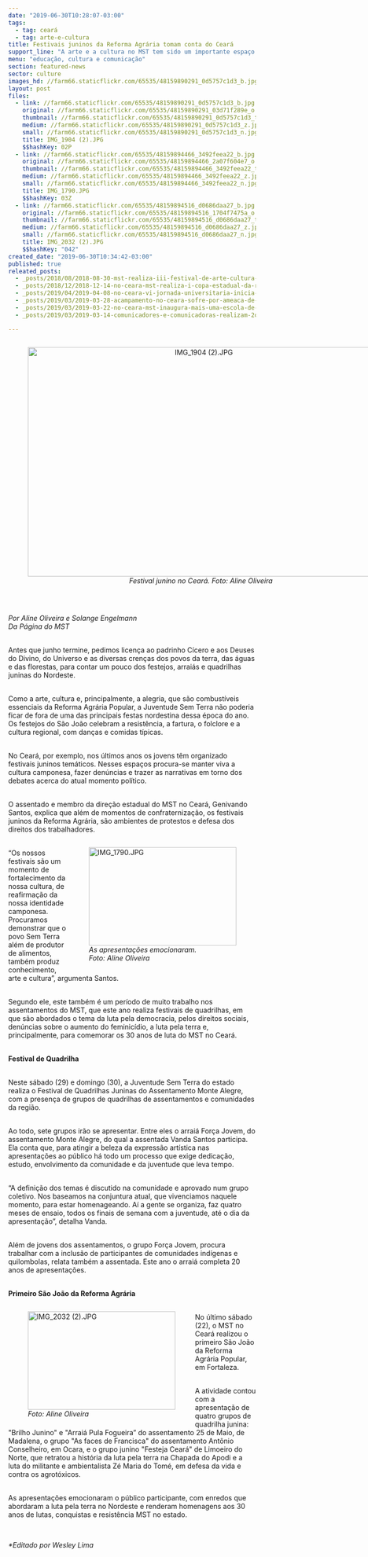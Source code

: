 ```yaml
---
date: "2019-06-30T10:28:07-03:00"
tags:
  - tag: ceará
  - tag: arte-e-cultura
title: Festivais juninos da Reforma Agrária tomam conta do Ceará
support_line: "A arte e a cultura no MST tem sido um importante espaço de disputa ideológica na construção da Reforma Agrária Popular! "
menu: "educação, cultura e comunicação"
section: featured-news
sector: culture
images_hd: //farm66.staticflickr.com/65535/48159890291_0d5757c1d3_b.jpg
layout: post
files:
  - link: //farm66.staticflickr.com/65535/48159890291_0d5757c1d3_b.jpg
    original: //farm66.staticflickr.com/65535/48159890291_03d71f289e_o.jpg
    thumbnail: //farm66.staticflickr.com/65535/48159890291_0d5757c1d3_t.jpg
    medium: //farm66.staticflickr.com/65535/48159890291_0d5757c1d3_z.jpg
    small: //farm66.staticflickr.com/65535/48159890291_0d5757c1d3_n.jpg
    title: IMG_1904 (2).JPG
    $$hashKey: 02P
  - link: //farm66.staticflickr.com/65535/48159894466_3492feea22_b.jpg
    original: //farm66.staticflickr.com/65535/48159894466_2a07f604e7_o.jpg
    thumbnail: //farm66.staticflickr.com/65535/48159894466_3492feea22_t.jpg
    medium: //farm66.staticflickr.com/65535/48159894466_3492feea22_z.jpg
    small: //farm66.staticflickr.com/65535/48159894466_3492feea22_n.jpg
    title: IMG_1790.JPG
    $$hashKey: 03Z
  - link: //farm66.staticflickr.com/65535/48159894516_d0686daa27_b.jpg
    original: //farm66.staticflickr.com/65535/48159894516_1704f7475a_o.jpg
    thumbnail: //farm66.staticflickr.com/65535/48159894516_d0686daa27_t.jpg
    medium: //farm66.staticflickr.com/65535/48159894516_d0686daa27_z.jpg
    small: //farm66.staticflickr.com/65535/48159894516_d0686daa27_n.jpg
    title: IMG_2032 (2).JPG
    $$hashKey: "042"
created_date: "2019-06-30T10:34:42-03:00"
published: true
releated_posts:
  - _posts/2018/08/2018-08-30-mst-realiza-iii-festival-de-arte-cultura-das-escolas-do-campo.md
  - _posts/2018/12/2018-12-14-no-ceara-mst-realiza-i-copa-estadual-da-reforma-agraria.md
  - _posts/2019/04/2019-04-08-no-ceara-vi-jornada-universitaria-inicia-com-presenca-das-matriarcas-da-luta-pela-terra.md
  - _posts/2019/03/2019-03-28-acampamento-no-ceara-sofre-por-ameaca-de-despejo.md
  - _posts/2019/03/2019-03-22-no-ceara-mst-inaugura-mais-uma-escola-de-ensino-medio-do-campo.md
  - _posts/2019/03/2019-03-14-comunicadores-e-comunicadoras-realizam-2o-encontro-das-radios-livres-do-mst-no-ceara.md

---
```

<div style="text-align:center">
<figure class="image" style="display:inline-block"><img alt="IMG_1904 (2).JPG" height="467" src="//farm66.staticflickr.com/65535/48159890291_0d5757c1d3_b.jpg" width="700" />
<figcaption><em>&nbsp;Festival junino no Cear&aacute;. Foto: Aline Oliveira</em></figcaption>
</figure>
</div>

<p>&nbsp;</p>

<p><em>Por Aline Oliveira e Solange Engelmann<br />
Da P&aacute;gina do MST&nbsp;</em></p>

<p><br />
Antes que junho termine, pedimos licen&ccedil;a ao padrinho C&iacute;cero e aos Deuses do Divino, do Universo e as diversas cren&ccedil;as dos povos da terra, das &aacute;guas e das florestas, para contar um pouco dos festejos, arrai&aacute;s e quadrilhas juninas do Nordeste.&nbsp;</p>

<p><br />
Como a arte, cultura e, principalmente, a alegria, que s&atilde;o combust&iacute;veis essenciais da Reforma Agr&aacute;ria Popular, a Juventude Sem Terra n&atilde;o poderia ficar de fora de uma das principais festas nordestina dessa &eacute;poca do ano. Os festejos do S&atilde;o Jo&atilde;o celebram a resist&ecirc;ncia, a fartura, o folclore e a cultura regional, com dan&ccedil;as e comidas t&iacute;picas.&nbsp;</p>

<p><br />
No Cear&aacute;, por exemplo, nos &uacute;ltimos anos os jovens t&ecirc;m organizado festivais juninos tem&aacute;ticos. Nesses espa&ccedil;os procura-se manter viva a cultura camponesa, fazer den&uacute;ncias e trazer as narrativas em torno dos debates acerca do atual momento pol&iacute;tico.</p>

<p><br />
O assentado e membro da dire&ccedil;&atilde;o estadual do MST no Cear&aacute;, Genivando Santos, explica que al&eacute;m de momentos de confraterniza&ccedil;&atilde;o, os festivais juninos da Reforma Agr&aacute;ria, s&atilde;o ambientes de protestos e defesa dos direitos dos trabalhadores.</p>

<figure class="image" style="float:right"><img alt="IMG_1790.JPG" height="200" src="//farm66.staticflickr.com/65535/48159894466_3492feea22_b.jpg" width="300" />
<figcaption><em>As apresenta&ccedil;&otilde;es emocionaram.<br />
Foto: Aline Oliveira</em></figcaption>
</figure>

<p><br />
&ldquo;Os nossos festivais s&atilde;o um momento de fortalecimento da nossa cultura, de reafirma&ccedil;&atilde;o da nossa identidade camponesa. Procuramos demonstrar que o povo Sem Terra al&eacute;m de produtor de alimentos, tamb&eacute;m produz conhecimento, arte e cultura&rdquo;, argumenta Santos.</p>

<p><br />
Segundo ele, este tamb&eacute;m &eacute; um per&iacute;odo de muito trabalho nos assentamentos do MST, que este ano realiza festivais de quadrilhas, em que s&atilde;o abordados o tema da luta pela democracia, pelos direitos sociais, den&uacute;ncias sobre o aumento do feminic&iacute;dio, a luta pela terra e, principalmente, para comemorar os 30 anos de luta do MST no Cear&aacute;.</p>

<p><br />
<strong>Festival de Quadrilha</strong></p>

<p><br />
Neste s&aacute;bado (29) e domingo (30), a Juventude Sem Terra do estado realiza o Festival de Quadrilhas Juninas do Assentamento Monte Alegre, com a presen&ccedil;a de grupos de quadrilhas de assentamentos e comunidades da regi&atilde;o.</p>

<p><br />
Ao todo, sete grupos ir&atilde;o se apresentar. Entre eles o arrai&aacute; For&ccedil;a Jovem, do assentamento Monte Alegre, do qual a assentada Vanda Santos participa. Ela conta que, para atingir a beleza da express&atilde;o art&iacute;stica nas apresenta&ccedil;&otilde;es ao p&uacute;blico h&aacute; todo um processo que exige dedica&ccedil;&atilde;o, estudo, envolvimento da comunidade e da juventude que leva tempo.</p>

<p><br />
&ldquo;A defini&ccedil;&atilde;o dos temas &eacute; discutido na comunidade e aprovado num grupo coletivo. Nos baseamos na conjuntura atual, que vivenciamos naquele momento, para estar homenageando. A&iacute; a gente se organiza, faz quatro meses de ensaio, todos os finais de semana com a juventude, at&eacute; o dia da apresenta&ccedil;&atilde;o&rdquo;, detalha Vanda.</p>

<p><br />
Al&eacute;m de jovens dos assentamentos, o grupo For&ccedil;a Jovem, procura trabalhar com a inclus&atilde;o de participantes de comunidades ind&iacute;genas e quilombolas, relata tamb&eacute;m a assentada. Este ano o arrai&aacute; completa 20 anos de apresenta&ccedil;&otilde;es.</p>

<p><br />
<strong>Primeiro S&atilde;o Jo&atilde;o da Reforma Agr&aacute;ria&nbsp;</strong></p>

<figure class="image" style="float:left"><img alt="IMG_2032 (2).JPG" height="200" src="//farm66.staticflickr.com/65535/48159894516_d0686daa27_b.jpg" width="300" />
<figcaption><em>Foto: Aline Oliveira</em></figcaption>
</figure>

<p><br />
No &uacute;ltimo s&aacute;bado (22), o MST no Cear&aacute; realizou o primeiro S&atilde;o Jo&atilde;o da Reforma Agr&aacute;ria Popular, em Fortaleza.&nbsp;</p>

<p><br />
A atividade contou com a apresenta&ccedil;&atilde;o de quatro grupos de quadrilha junina: &quot;Brilho Junino&quot; e &quot;Arrai&aacute; Pula Fogueira&rdquo; do assentamento 25 de Maio, de Madalena, o grupo &quot;As faces de Francisca&quot; do assentamento Ant&ocirc;nio Conselheiro, em Ocara, e o grupo junino &quot;Festeja Cear&aacute;&quot; de Limoeiro do Norte, que retratou a hist&oacute;ria da luta pela terra na Chapada do Apodi e a luta do militante e ambientalista Z&eacute; Maria do Tom&eacute;, em defesa da vida e contra os agrot&oacute;xicos.</p>

<p><br />
As apresenta&ccedil;&otilde;es emocionaram o p&uacute;blico participante, com enredos que abordaram a luta pela terra no Nordeste e renderam homenagens aos 30 anos de lutas, conquistas e resist&ecirc;ncia MST no estado.</p>

<p>&nbsp;</p>

<p><em>*Editado por Wesley Lima</em></p>

<p>&nbsp;</p>
